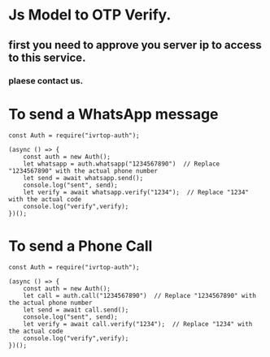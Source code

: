 # Js Model to OTP Verify.
## first you need to approve you server ip to access to this service.
### plaese contact us.


# To send a WhatsApp message
```
const Auth = require("ivrtop-auth");

(async () => {
    const auth = new Auth();
    let whatsapp = auth.whatsapp("1234567890")  // Replace "1234567890" with the actual phone number
    let send = await whatsapp.send();
    console.log("sent", send);
    let verify = await whatsapp.verify("1234");  // Replace "1234" with the actual code
    console.log("verify",verify);
})();
```



# To send a Phone Call
```
const Auth = require("ivrtop-auth");

(async () => {
    const auth = new Auth();
    let call = auth.call("1234567890")  // Replace "1234567890" with the actual phone number
    let send = await call.send();
    console.log("sent", send);
    let verify = await call.verify("1234");  // Replace "1234" with the actual code
    console.log("verify",verify);
})();
```

